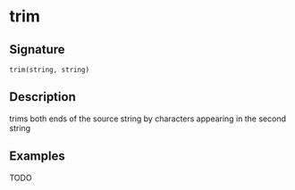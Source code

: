 # trim

## Signature

`trim(string, string)`

## Description

trims both ends of the source string by characters appearing in the second string

## Examples

TODO
